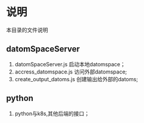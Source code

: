 # 说明
本目录的文件说明

## datomSpaceServer
1. datomSpaceServer.js 启动本地datomspace；
2. accress_datomspace.js 访问外部datomspace;
3. create_output_datoms.js 创建输出给外部的datoms;

## python
1. python与k8s,其他后端的接口；